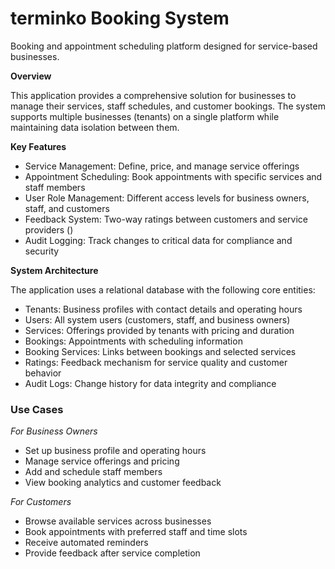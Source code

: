 # terminko Booking System
Booking and appointment scheduling platform designed for service-based businesses.

**Overview**

This application provides a comprehensive solution for businesses to manage their services, staff schedules, and customer bookings. The system supports multiple businesses (tenants) on a single platform while maintaining data isolation between them.



**Key Features**
 - Service Management: Define, price, and manage service offerings
 - Appointment Scheduling: Book appointments with specific services and staff members
 - User Role Management: Different access levels for business owners, staff, and customers
 - Feedback System: Two-way ratings between customers and service providers ()
 - Audit Logging: Track changes to critical data for compliance and security
 <!-- - Staff Scheduling: Track staff availability and manage working hours -->
 <!-- - Notification System: Automated notifications for booking confirmations, reminders, and updates -->
 

 
 **System Architecture**

The application uses a relational database with the following core entities:

 - Tenants: Business profiles with contact details and operating hours
 - Users: All system users (customers, staff, and business owners)
 - Services: Offerings provided by tenants with pricing and duration
 - Bookings: Appointments with scheduling information
 - Booking Services: Links between bookings and selected services
 - Ratings: Feedback mechanism for service quality and customer behavior
 - Audit Logs: Change history for data integrity and compliance
 <!-- - Notifications: Communication records for emails, SMS, and push notifications -->

### Use Cases
*For Business Owners*

* Set up business profile and operating hours
* Manage service offerings and pricing
* Add and schedule staff members
* View booking analytics and customer feedback

*For Customers*

 * Browse available services across businesses
 * Book appointments with preferred staff and time slots
 * Receive automated reminders
 * Provide feedback after service completion


<!-- *For Staff Members*

 * View assigned bookings and work schedule
 * Provide feedback on customer attendance
 * Manage personal availability -->
